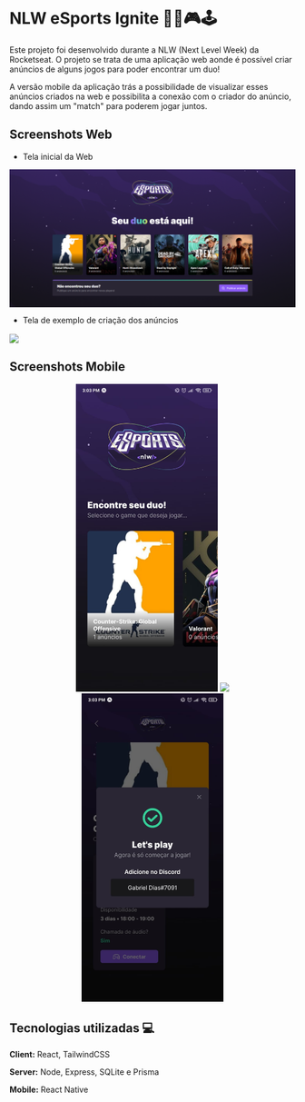 
# NLW eSports Ignite 🚀💜🎮🕹

Este projeto foi desenvolvido durante a NLW (Next Level Week) da Rocketseat. O projeto se trata de uma aplicação web aonde é possível criar anúncios de alguns jogos para poder encontrar um duo!

A versão mobile da aplicação trás a possibilidade de visualizar esses anúncios criados na web e possibilita a conexão com o criador do anúncio, dando assim um "match" para poderem jogar juntos.


## Screenshots Web

- Tela inicial da Web

<img align="center" src="https://github.com/GabrielDiasz/nlw-esports-ignite/blob/main/img/web-project.png">

- Tela de exemplo de criação dos anúncios

<img align="center" src="https://media-exp1.licdn.com/dms/image/C4D22AQG4YCoRDXoLLw/feedshare-shrink_2048_1536/0/1663356183901?e=1666224000&v=beta&t=NDGzmIsQeuVSnsD21yZHQ63_GFmMfUgU2rGAhcUJ_IE">

## Screenshots Mobile

<div align="center">
    <img style="width: 250px" src="https://github.com/GabrielDiasz/nlw-esports-ignite/blob/main/img/mobile-project.jpeg">
    <img style="width: 250px" src="https://media-exp1.licdn.com/dms/image/C4D22AQHNkH2rrbX3_A/feedshare-shrink_800/0/1663356183418?e=1666224000&v=beta&t=vESAQcAubV4MN18_gNmwLUbfxAQwOM743QBa3a1GLiw">
    <img style="width: 250px" src="https://github.com/GabrielDiasz/nlw-esports-ignite/blob/main/img/discord-mobile.jpeg">
</div>

## Tecnologias utilizadas 💻

**Client:** React, TailwindCSS

**Server:** Node, Express, SQLite e Prisma

**Mobile:** React Native

